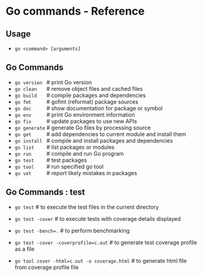 # Go commands - Reference

## Usage
- `go <command> [arguments]`

## Go Commands
- `go version `    # print Go version
- `go clean   `    # remove object files and cached files
- `go build   `    # compile packages and dependencies
- `go fmt     `    # gofmt (reformat) package sources
- `go doc     `    # show documentation for package or symbol
- `go env     `    # print Go environment information
- `go fix     `    # update packages to use new APIs
- `go generate`    # generate Go files by processing source
- `go get     `    # add dependencies to current module and install them
- `go install `    # compile and install packages and dependencies
- `go list    `    # list packages or modules
- `go run     `    # compile and run Go program
- `go test    `    # test packages
- `go tool    `    # run specified go tool
- `go vet     `    # report likely mistakes in packages


## Go Commands : test
- `go test`        # to execute the test files in the current directory 
- `go test -cover` # to execute tests with coverage details displayed

- `go test -bench=.` # to perform benchmarking

- `go test -cover -coverprofile=c.out`  # to generate test coverage profile as a file
- `go tool cover -html=c.out -o coverage.html` # to generate html file from coverage profile file 


 